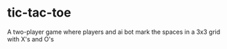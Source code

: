 # tic-tac-toe
A two-player game where players and ai bot mark the spaces in a 3x3 grid with X's and O's
